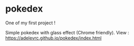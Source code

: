 # pokedex

One of my first project !

Simple pokedex with glass effect (Chrome friendly). 
View : https://adelevrc.github.io/pokedex/index.html
